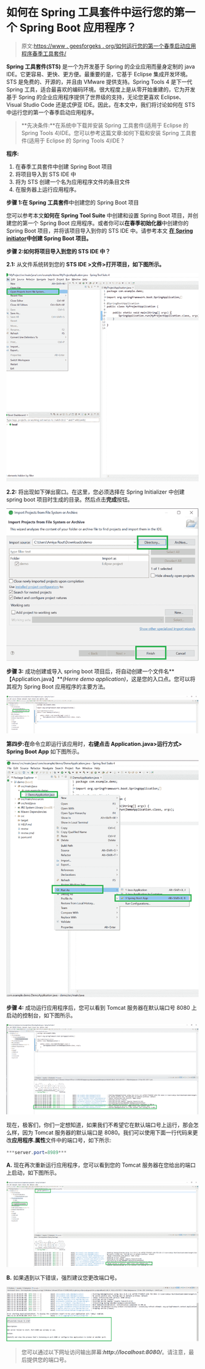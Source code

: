 # 如何在 Spring 工具套件中运行您的第一个 Spring Boot 应用程序？

> 原文:[https://www . geesforgeks . org/如何运行您的第一个春季启动应用程序春季工具套件/](https://www.geeksforgeeks.org/how-to-run-your-first-spring-boot-application-in-spring-tool-suite/)

**Spring 工具套件(STS)** 是一个为开发基于 Spring 的企业应用而量身定制的 java IDE。它更容易、更快、更方便。最重要的是，它基于 Eclipse 集成开发环境。STS 是免费的、开源的，并且由 VMware 提供支持。Spring Tools 4 是下一代 Spring 工具，适合最喜欢的编码环境。很大程度上是从零开始重建的，它为开发基于 Spring 的企业应用程序提供了世界级的支持，无论您更喜欢 Eclipse、Visual Studio Code 还是忒伊亚 IDE。因此，在本文中，我们将讨论如何在 STS 中运行您的第一个春季启动应用程序。

> **先决条件:**在系统中下载并安装 Spring 工具套件(适用于 Eclipse 的 Spring Tools 4)IDE。您可以参考这篇文章:如何下载和安装 Spring 工具套件(适用于 Eclipse 的 Spring Tools 4)IDE？

**程序:**

1.  在春季工具套件中创建 Spring Boot 项目
2.  将项目导入到 STS IDE 中
3.  将为 STS 创建一个名为应用程序文件的条目文件
4.  在服务器上运行应用程序。

**步骤 1:在 Spring 工具套件**中创建您的 Spring Boot 项目

您可以参考本文**如何在 Spring Tool Suite** 中创建和设置 Spring Boot 项目，并创建您的第一个 Spring Boot 应用程序。或者你可以**在春季初始化器**中创建你的 Spring Boot 项目，并将该项目导入到你的 STS IDE 中。请参考本文 [**在 Spring initiator**](https://www.geeksforgeeks.org/spring-initializr/)**中创建 Spring Boot 项目。**

**步骤 2:如何将项目导入到您的 STS IDE 中？**

**2.1:** 从文件系统转到您的 **STS IDE >文件>打开项目，如下图所示。**

![](img/a859e018dc45b70f66dab8f66f56576f.png)

**2.2:** 将出现如下弹出窗口。在这里，您必须选择在 Spring Initializer 中创建 spring boot 项目时生成的目录。然后点击**完成**按钮。

![](img/4541356a22e3ebb42aa5aa623d15f07e.png)

**步骤 3:** 成功创建或导入 spring boot 项目后，将自动创建一个文件名**【Application.java】***(Herre demo application)*，这是您的入口点。您可以将其视为 Spring Boot 应用程序的主要方法。

![](img/d92f536645b55f9e009d06a4cd1099d0.png)

**第四步:在**命令立即运行该应用时，**右键点击 Application.java>运行方式> Spring Boot App** 如下图所示。

![](img/34569a033165e0035805f9d4d22fbd12.png)

**步骤 4:** 成功运行应用程序后，您可以看到 Tomcat 服务器在默认端口号 8080 上启动的控制台，如下图所示。

![](img/13bed56e2e7281e2fa3a5ff70ad99dc5.png)

现在，极客们，你们一定想知道，如果我们不希望它在默认端口号上运行，那会怎么样，因为 Tomcat 服务器的默认端口是 8080。我们可以使用下面一行代码来更改**应用程序.属性**文件中的端口号，如下所示:

```java
***server.port=8989***
```

**A.** 现在再次重新运行应用程序，您可以看到您的 Tomcat 服务器在您给出的端口上启动，如下图所示。

![](img/68b1e9467836e1f257203c216a27daac.png)

**B.** 如果遇到以下错误，强烈建议您更改端口号。

![](img/5b7ddad0b0dc6277ad3c80129bdc3e65.png)

> 您可以通过以下网址访问输出屏幕:***http://localhost:8080/***。请注意，最后提供您的端口号。